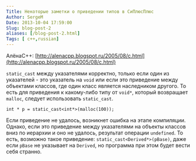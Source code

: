 ```yaml
---
Title: Некоторые заметки о приведении типов в СиПлюсПлюс
Author: SergeM
Date: 2013-10-04 17:59:00
Slug: blog-post-2
aliases: [/blog-post-2.html]
Tags: [ c++,russian]
---
```




АлёнаC++:
[http://alenacpp.blogspot.ru/2005/08/c.html](http://alenacpp.blogspot.ru/2005/08/c.html)

`static_cast` между указателями корректно, только если один из указателей - это указатель на `void` или если это приведение между объектами классов, где один класс является наследником другого. То есть для приведения к какому-либо типу от `void*`, который возвращает `malloc`, следует использовать `static_cast`.
```
int * p = static_cast<int*>(malloc(100));
```

Если приведение не удалось, возникнет ошибка на этапе компиляции. Однако, если это приведение между указателями на объекты классов вниз по иерархии и оно не удалось, результат операции `undefined`. То есть, возможно такое приведение: `static_cast<Derived*>(pBase)`, даже если `pBase` не указывает на `Derived`, но программа при этом будет вести себя странно.
